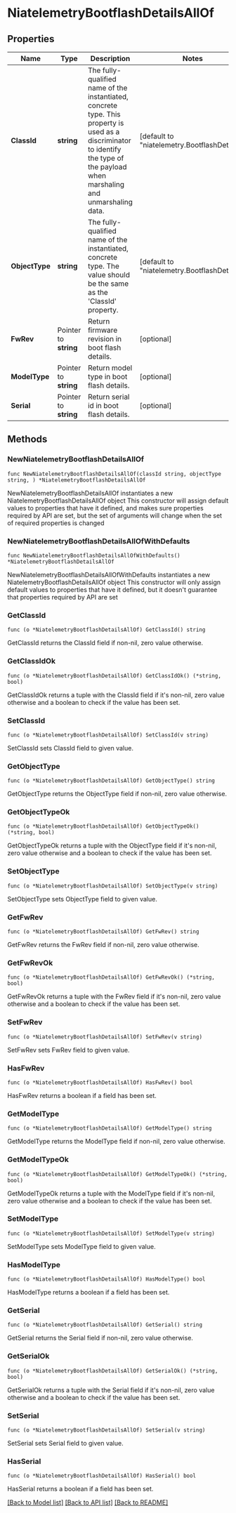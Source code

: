 # NiatelemetryBootflashDetailsAllOf

## Properties

Name | Type | Description | Notes
------------ | ------------- | ------------- | -------------
**ClassId** | **string** | The fully-qualified name of the instantiated, concrete type. This property is used as a discriminator to identify the type of the payload when marshaling and unmarshaling data. | [default to "niatelemetry.BootflashDetails"]
**ObjectType** | **string** | The fully-qualified name of the instantiated, concrete type. The value should be the same as the &#39;ClassId&#39; property. | [default to "niatelemetry.BootflashDetails"]
**FwRev** | Pointer to **string** | Return firmware revision in boot flash details. | [optional] 
**ModelType** | Pointer to **string** | Return model type in boot flash details. | [optional] 
**Serial** | Pointer to **string** | Return serial id in boot flash details. | [optional] 

## Methods

### NewNiatelemetryBootflashDetailsAllOf

`func NewNiatelemetryBootflashDetailsAllOf(classId string, objectType string, ) *NiatelemetryBootflashDetailsAllOf`

NewNiatelemetryBootflashDetailsAllOf instantiates a new NiatelemetryBootflashDetailsAllOf object
This constructor will assign default values to properties that have it defined,
and makes sure properties required by API are set, but the set of arguments
will change when the set of required properties is changed

### NewNiatelemetryBootflashDetailsAllOfWithDefaults

`func NewNiatelemetryBootflashDetailsAllOfWithDefaults() *NiatelemetryBootflashDetailsAllOf`

NewNiatelemetryBootflashDetailsAllOfWithDefaults instantiates a new NiatelemetryBootflashDetailsAllOf object
This constructor will only assign default values to properties that have it defined,
but it doesn't guarantee that properties required by API are set

### GetClassId

`func (o *NiatelemetryBootflashDetailsAllOf) GetClassId() string`

GetClassId returns the ClassId field if non-nil, zero value otherwise.

### GetClassIdOk

`func (o *NiatelemetryBootflashDetailsAllOf) GetClassIdOk() (*string, bool)`

GetClassIdOk returns a tuple with the ClassId field if it's non-nil, zero value otherwise
and a boolean to check if the value has been set.

### SetClassId

`func (o *NiatelemetryBootflashDetailsAllOf) SetClassId(v string)`

SetClassId sets ClassId field to given value.


### GetObjectType

`func (o *NiatelemetryBootflashDetailsAllOf) GetObjectType() string`

GetObjectType returns the ObjectType field if non-nil, zero value otherwise.

### GetObjectTypeOk

`func (o *NiatelemetryBootflashDetailsAllOf) GetObjectTypeOk() (*string, bool)`

GetObjectTypeOk returns a tuple with the ObjectType field if it's non-nil, zero value otherwise
and a boolean to check if the value has been set.

### SetObjectType

`func (o *NiatelemetryBootflashDetailsAllOf) SetObjectType(v string)`

SetObjectType sets ObjectType field to given value.


### GetFwRev

`func (o *NiatelemetryBootflashDetailsAllOf) GetFwRev() string`

GetFwRev returns the FwRev field if non-nil, zero value otherwise.

### GetFwRevOk

`func (o *NiatelemetryBootflashDetailsAllOf) GetFwRevOk() (*string, bool)`

GetFwRevOk returns a tuple with the FwRev field if it's non-nil, zero value otherwise
and a boolean to check if the value has been set.

### SetFwRev

`func (o *NiatelemetryBootflashDetailsAllOf) SetFwRev(v string)`

SetFwRev sets FwRev field to given value.

### HasFwRev

`func (o *NiatelemetryBootflashDetailsAllOf) HasFwRev() bool`

HasFwRev returns a boolean if a field has been set.

### GetModelType

`func (o *NiatelemetryBootflashDetailsAllOf) GetModelType() string`

GetModelType returns the ModelType field if non-nil, zero value otherwise.

### GetModelTypeOk

`func (o *NiatelemetryBootflashDetailsAllOf) GetModelTypeOk() (*string, bool)`

GetModelTypeOk returns a tuple with the ModelType field if it's non-nil, zero value otherwise
and a boolean to check if the value has been set.

### SetModelType

`func (o *NiatelemetryBootflashDetailsAllOf) SetModelType(v string)`

SetModelType sets ModelType field to given value.

### HasModelType

`func (o *NiatelemetryBootflashDetailsAllOf) HasModelType() bool`

HasModelType returns a boolean if a field has been set.

### GetSerial

`func (o *NiatelemetryBootflashDetailsAllOf) GetSerial() string`

GetSerial returns the Serial field if non-nil, zero value otherwise.

### GetSerialOk

`func (o *NiatelemetryBootflashDetailsAllOf) GetSerialOk() (*string, bool)`

GetSerialOk returns a tuple with the Serial field if it's non-nil, zero value otherwise
and a boolean to check if the value has been set.

### SetSerial

`func (o *NiatelemetryBootflashDetailsAllOf) SetSerial(v string)`

SetSerial sets Serial field to given value.

### HasSerial

`func (o *NiatelemetryBootflashDetailsAllOf) HasSerial() bool`

HasSerial returns a boolean if a field has been set.


[[Back to Model list]](../README.md#documentation-for-models) [[Back to API list]](../README.md#documentation-for-api-endpoints) [[Back to README]](../README.md)


